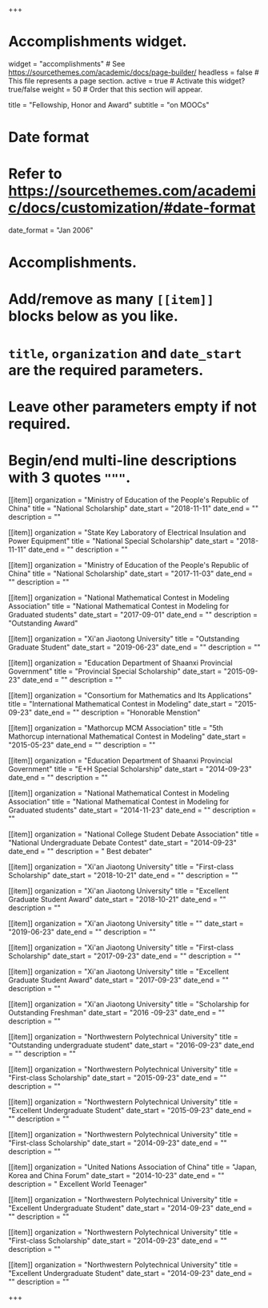 +++
# Accomplishments widget.
widget = "accomplishments"  # See https://sourcethemes.com/academic/docs/page-builder/
headless = false  # This file represents a page section.
active = true  # Activate this widget? true/false
weight = 50  # Order that this section will appear.

title = "Fellowship, Honor and Award"
subtitle = "on MOOCs"

# Date format
#   Refer to https://sourcethemes.com/academic/docs/customization/#date-format
date_format = "Jan 2006"

# Accomplishments.
#   Add/remove as many `[[item]]` blocks below as you like.
#   `title`, `organization` and `date_start` are the required parameters.
#   Leave other parameters empty if not required.
#   Begin/end multi-line descriptions with 3 quotes `"""`.

[[item]]
  organization = "Ministry of Education of the People's Republic of China"
  title = "National Scholarship"
  date_start = "2018-11-11"
  date_end = ""
  description = "" 

[[item]]
  organization = "State Key Laboratory of Electrical Insulation and Power Equipment"
  title = "National Special Scholarship"
  date_start = "2018-11-11"
  date_end = ""
  description = "" 

[[item]]
  organization = "Ministry of Education of the People's Republic of China"
  title = "National Scholarship"
  date_start = "2017-11-03"
  date_end = ""
  description = "" 

[[item]]
  organization = "National Mathematical Contest in Modeling Association"
  title = "National Mathematical Contest in Modeling for Graduated students"
  date_start = "2017-09-01"
  date_end = ""
  description = "Outstanding Award" 

[[item]]
  organization = "Xi'an Jiaotong University"
  title = "Outstanding Graduate Student"
  date_start = "2019-06-23"
  date_end = ""
  description = ""

[[item]]
  organization = "Education Department of Shaanxi Provincial Government"
  title = "Provincial Special Scholarship"
  date_start = "2015-09-23"
  date_end = ""
  description = ""  

[[item]]
  organization = "Consortium for Mathematics and Its Applications"
  title = "International Mathematical Contest in Modeling"
  date_start = "2015-09-23"
  date_end = ""
  description = "Honorable Menstion"  

[[item]]
  organization = "Mathorcup MCM Association"
  title = "5th Mathorcup international Mathematical Contest in Modeling"
  date_start = "2015-05-23"
  date_end = ""
  description = ""  

[[item]]
  organization = "Education Department of Shaanxi Provincial Government"
  title = "E+H Special Scholarship"
  date_start = "2014-09-23"
  date_end = ""
  description = ""  

[[item]]
  organization = "National Mathematical Contest in Modeling Association"
  title = "National Mathematical Contest in Modeling for Graduated students"
  date_start = "2014-11-23"
  date_end = ""
  description = ""  

[[item]]
  organization = "National College Student Debate Association"
  title = "National Undergraduate Debate Contest"
  date_start = "2014-09-23"
  date_end = ""
  description = " Best debater"  

[[item]]
  organization = "Xi'an Jiaotong University"
  title = "First-class Scholarship"
  date_start = "2018-10-21"
  date_end = ""
  description = "" 

[[item]]
  organization = "Xi'an Jiaotong University"
  title = "Excellent Graduate Student Award"
  date_start = "2018-10-21"
  date_end = ""
  description = "" 

[[item]]
  organization = "Xi'an Jiaotong University"
  title = ""
  date_start = "2019-06-23"
  date_end = ""
  description = "" 

[[item]]
  organization = "Xi'an Jiaotong University"
  title = "First-class Scholarship"
  date_start = "2017-09-23"
  date_end = ""
  description = "" 

[[item]]
  organization = "Xi'an Jiaotong University"
  title = "Excellent Graduate Student Award"
  date_start = "2017-09-23"
  date_end = ""
  description = ""  

[[item]]
  organization = "Xi'an Jiaotong University"
  title = "Scholarship for Outstanding Freshman"
  date_start = "2016 -09-23"
  date_end = ""
  description = ""  

[[item]]
  organization = "Northwestern Polytechnical University"
  title = "Outstanding undergraduate student"
  date_start = "2016-09-23"
  date_end = ""
  description = ""  

[[item]]
  organization = "Northwestern Polytechnical University"
  title = "First-class Scholarship"
  date_start = "2015-09-23"
  date_end = ""
  description = ""  
    
[[item]]
  organization = "Northwestern Polytechnical University"
  title = "Excellent Undergraduate Student"
  date_start = "2015-09-23"
  date_end = ""
  description = ""  
    
[[item]]
  organization = "Northwestern Polytechnical University"
  title = "First-class Scholarship"
  date_start = "2014-09-23"
  date_end = ""
  description = ""  
      
[[item]]
  organization = "United Nations Association of China"
  title = "Japan, Korea and China Forum"
  date_start = "2014-10-23"
  date_end = ""
  description = " Excellent World Teenager"  
      
[[item]]
  organization = "Northwestern Polytechnical University"
  title = "Excellent Undergraduate Student"
  date_start = "2014-09-23"
  date_end = ""
  description = ""  
        
[[item]]
  organization = "Northwestern Polytechnical University"
  title = "First-class Scholarship"
  date_start = "2014-09-23"
  date_end = ""
  description = ""  
        
[[item]]
  organization = "Northwestern Polytechnical University"
  title = "Excellent Undergraduate Student"
  date_start = "2014-09-23"
  date_end = ""
  description = ""  


+++
